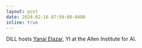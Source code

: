 ```yaml
---
layout: post
date: 2024-02-16 07:59:00-0400
inline: true
---
```


DILL hosts [Yanai Elazar](https://yanaiela.github.io/), YI at the Allen Institute for AI.

